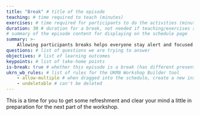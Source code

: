 ```yaml
---
title: "Break" # title of the episode
teaching: # time required to teach (minutes)
exercises: # time required for participants to do the activities (minutes)
duration: 30 # duration for a break, not needed if teaching/exercises are present (minutes)
# summary of the episode content for displaying on the schedule page
summary: >-
    Allowing participants breaks helps everyone stay alert and focused.
questions: # list of questions we are trying to answer
objectives: # list of learning outcomes
keypoints: # list of take-home points
is-break: true # whether this episode is a break (has different presentation)
ukrn_wb_rules: # list of rules for the UKRN Workshop Builder tool
    - allow-multiple # when dragged into the schedule, create a new instance
    - undeletable # can't be deleted
---
```


This is a time for you to get some refreshment and clear your mind a little in preparation for the next part of the workshop.
